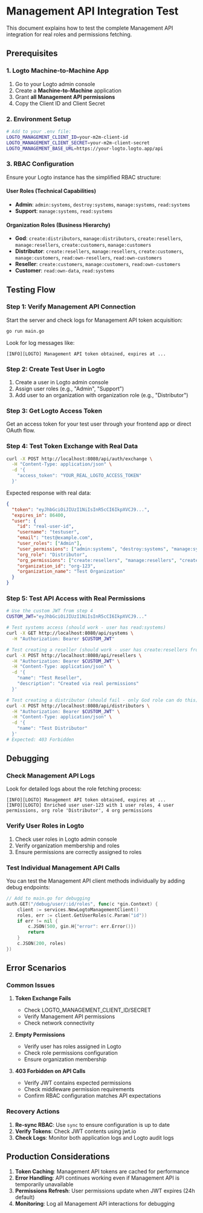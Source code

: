 # Management API Integration Test

This document explains how to test the complete Management API integration for real roles and permissions fetching.

## Prerequisites

### 1. Logto Machine-to-Machine App
1. Go to your Logto admin console
2. Create a **Machine-to-Machine** application
3. Grant **all Management API permissions**
4. Copy the Client ID and Client Secret

### 2. Environment Setup
```bash
# Add to your .env file:
LOGTO_MANAGEMENT_CLIENT_ID=your-m2m-client-id
LOGTO_MANAGEMENT_CLIENT_SECRET=your-m2m-client-secret
LOGTO_MANAGEMENT_BASE_URL=https://your-logto.logto.app/api
```

### 3. RBAC Configuration
Ensure your Logto instance has the simplified RBAC structure:

#### User Roles (Technical Capabilities)
- **Admin**: `admin:systems`, `destroy:systems`, `manage:systems`, `read:systems`
- **Support**: `manage:systems`, `read:systems`

#### Organization Roles (Business Hierarchy)
- **God**: `create:distributors`, `manage:distributors`, `create:resellers`, `manage:resellers`, `create:customers`, `manage:customers`
- **Distributor**: `create:resellers`, `manage:resellers`, `create:customers`, `manage:customers`, `read:own-resellers`, `read:own-customers`
- **Reseller**: `create:customers`, `manage:customers`, `read:own-customers`
- **Customer**: `read:own-data`, `read:systems`

## Testing Flow

### Step 1: Verify Management API Connection
Start the server and check logs for Management API token acquisition:

```bash
go run main.go
```

Look for log messages like:
```
[INFO][LOGTO] Management API token obtained, expires at ...
```

### Step 2: Create Test User in Logto
1. Create a user in Logto admin console
2. Assign user roles (e.g., "Admin", "Support")
3. Add user to an organization with organization role (e.g., "Distributor")

### Step 3: Get Logto Access Token
Get an access token for your test user through your frontend app or direct OAuth flow.

### Step 4: Test Token Exchange with Real Data
```bash
curl -X POST http://localhost:8080/api/auth/exchange \
  -H "Content-Type: application/json" \
  -d '{
    "access_token": "YOUR_REAL_LOGTO_ACCESS_TOKEN"
  }'
```

Expected response with real data:
```json
{
  "token": "eyJhbGciOiJIUzI1NiIsInR5cCI6IkpXVCJ9...",
  "expires_in": 86400,
  "user": {
    "id": "real-user-id",
    "username": "testuser",
    "email": "test@example.com",
    "user_roles": ["Admin"],
    "user_permissions": ["admin:systems", "destroy:systems", "manage:systems", "read:systems"],
    "org_role": "Distributor", 
    "org_permissions": ["create:resellers", "manage:resellers", "create:customers", "manage:customers"],
    "organization_id": "org-123",
    "organization_name": "Test Organization"
  }
}
```

### Step 5: Test API Access with Real Permissions
```bash
# Use the custom JWT from step 4
CUSTOM_JWT="eyJhbGciOiJIUzI1NiIsInR5cCI6IkpXVCJ9..."

# Test systems access (should work - user has read:systems)
curl -X GET http://localhost:8080/api/systems \
  -H "Authorization: Bearer $CUSTOM_JWT"

# Test creating a reseller (should work - user has create:resellers from org role)
curl -X POST http://localhost:8080/api/resellers \
  -H "Authorization: Bearer $CUSTOM_JWT" \
  -H "Content-Type: application/json" \
  -d '{
    "name": "Test Reseller",
    "description": "Created via real permissions"
  }'

# Test creating a distributor (should fail - only God role can do this)
curl -X POST http://localhost:8080/api/distributors \
  -H "Authorization: Bearer $CUSTOM_JWT" \
  -H "Content-Type: application/json" \
  -d '{
    "name": "Test Distributor"
  }'
# Expected: 403 Forbidden
```

## Debugging

### Check Management API Logs
Look for detailed logs about the role fetching process:

```
[INFO][LOGTO] Management API token obtained, expires at ...
[INFO][LOGTO] Enriched user user-123 with 1 user roles, 4 user permissions, org role 'Distributor', 4 org permissions
```

### Verify User Roles in Logto
1. Check user roles in Logto admin console
2. Verify organization membership and roles
3. Ensure permissions are correctly assigned to roles

### Test Individual Management API Calls
You can test the Management API client methods individually by adding debug endpoints:

```go
// Add to main.go for debugging
auth.GET("/debug/user/:id/roles", func(c *gin.Context) {
    client := services.NewLogtoManagementClient()
    roles, err := client.GetUserRoles(c.Param("id"))
    if err != nil {
        c.JSON(500, gin.H{"error": err.Error()})
        return
    }
    c.JSON(200, roles)
})
```

## Error Scenarios

### Common Issues

1. **Token Exchange Fails**
   - Check LOGTO_MANAGEMENT_CLIENT_ID/SECRET
   - Verify Management API permissions
   - Check network connectivity

2. **Empty Permissions**
   - Verify user has roles assigned in Logto
   - Check role permissions configuration
   - Ensure organization membership

3. **403 Forbidden on API Calls**
   - Verify JWT contains expected permissions
   - Check middleware permission requirements
   - Confirm RBAC configuration matches API expectations

### Recovery Actions

1. **Re-sync RBAC**: Use `sync` to ensure configuration is up to date
2. **Verify Tokens**: Check JWT contents using jwt.io
3. **Check Logs**: Monitor both application logs and Logto audit logs

## Production Considerations

1. **Token Caching**: Management API tokens are cached for performance
2. **Error Handling**: API continues working even if Management API is temporarily unavailable
3. **Permissions Refresh**: User permissions update when JWT expires (24h default)
4. **Monitoring**: Log all Management API interactions for debugging